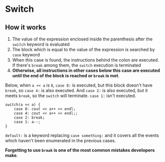 # Switch

## How it works

1. The value of the expression enclosed inside the parenthesis after the `switch` keyword is evaluated
2. The block which is equal to the value of the expression is searched by `case` keyword
3. When this case is found, the instructions behind the colon are executed. If there's `break` among them, the `switch` execution is terminated
4. **Otherwise, all instructions in other cases below this case are executed until the end of the block is reached or `break` is met**.

Below, when `a << a` is `8`, `case 8:` is executed, but this block doesn't have `break`, so `case 4:` is also executed. And `case 2:` is also executed, but it meets `break`, so the `switch` will terminate. `case 1:` isn't executed.

```
switch(a << a) {
    case 8: cout << a++ << endl;
    case 4: cout << a++ << endl;;
    case 2: break;
    case 1: a--;
}
```

`default:` is a keyword replacing `case something:` and it covers all the events which haven't been enumerated in the previous cases.

**Forgetting to use `break` is one of the most common mistakes developers make**.
